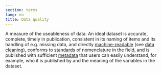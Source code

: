 ```yaml
---
section: terms
lang: en
title: Data quality
---
```


A measure of the useableness of data. An ideal dataset is accurate, complete, timely in publication, consistent in its naming of items and its handling of e.g. missing data, and directly [machine-readable](../machine-readable/) (see [data cleaning](../data-cleaning/)), conforms to [standards](../standard/) of nomenclature in the field, and is published with sufficient [metadata](../metadata/) that users can easily understand, for example, who it is published by and the meaning of the variables in the dataset.

